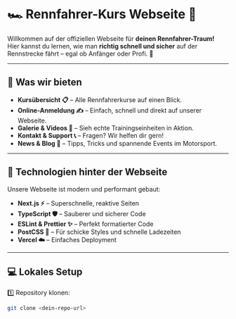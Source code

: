 # 🏎️ Rennfahrer-Kurs Webseite 🏁

Willkommen auf der offiziellen Webseite für **deinen Rennfahrer-Traum!**  
Hier kannst du lernen, wie man **richtig schnell und sicher** auf der Rennstrecke fährt – egal ob Anfänger oder Profi. 🚦

---

## 🌟 Was wir bieten

- **Kursübersicht 📋** – Alle Rennfahrerkurse auf einen Blick.  
- **Online-Anmeldung ✍️** – Einfach, schnell und direkt auf unserer Webseite.  
- **Galerie & Videos 🎥** – Sieh echte Trainingseinheiten in Aktion.  
- **Kontakt & Support 📞** – Fragen? Wir helfen dir gern!  
- **News & Blog 📰** – Tipps, Tricks und spannende Events im Motorsport.  

---

## 🚀 Technologien hinter der Webseite

Unsere Webseite ist modern und performant gebaut:  

- **Next.js ⚡** – Superschnelle, reaktive Seiten  
- **TypeScript 🛡️** – Sauberer und sicherer Code  
- **ESLint & Prettier ✨** – Perfekt formatierter Code  
- **PostCSS 🎨** – Für schicke Styles und schnelle Ladezeiten  
- **Vercel ☁️** – Einfaches Deployment  

---

## 💻 Lokales Setup

1️⃣ Repository klonen:  

```bash
git clone <dein-repo-url>
